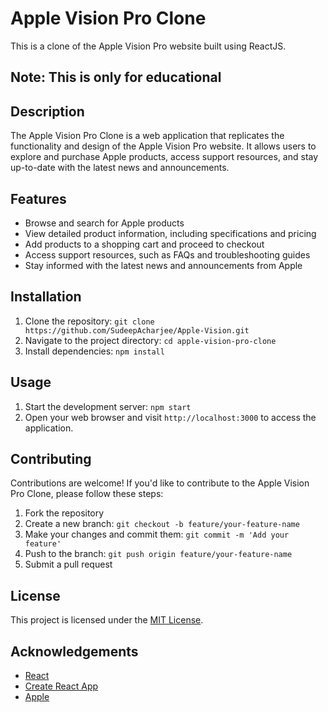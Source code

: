 # Apple Vision Pro Clone

This is a clone of the Apple Vision Pro website built using ReactJS.

## Note: This is only for educational

## Description

The Apple Vision Pro Clone is a web application that replicates the functionality and design of the Apple Vision Pro website. It allows users to explore and purchase Apple products, access support resources, and stay up-to-date with the latest news and announcements.

## Features

- Browse and search for Apple products
- View detailed product information, including specifications and pricing
- Add products to a shopping cart and proceed to checkout
- Access support resources, such as FAQs and troubleshooting guides
- Stay informed with the latest news and announcements from Apple

## Installation

1. Clone the repository: `git clone https://github.com/SudeepAcharjee/Apple-Vision.git`
2. Navigate to the project directory: `cd apple-vision-pro-clone`
3. Install dependencies: `npm install`

## Usage

1. Start the development server: `npm start`
2. Open your web browser and visit `http://localhost:3000` to access the application.

## Contributing

Contributions are welcome! If you'd like to contribute to the Apple Vision Pro Clone, please follow these steps:

1. Fork the repository
2. Create a new branch: `git checkout -b feature/your-feature-name`
3. Make your changes and commit them: `git commit -m 'Add your feature'`
4. Push to the branch: `git push origin feature/your-feature-name`
5. Submit a pull request

## License

This project is licensed under the [MIT License](LICENSE).

## Acknowledgements

- [React](https://reactjs.org/)
- [Create React App](https://create-react-app.dev/)
- [Apple](https://www.apple.com/)
